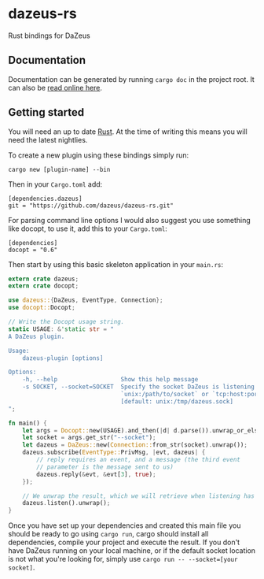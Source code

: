 # dazeus-rs
Rust bindings for DaZeus

## Documentation
Documentation can be generated by running `cargo doc` in the project root. It
can also be [read online here](http://dazeus.github.io/dazeus-rs/dazeus/).

## Getting started
You will need an up to date [Rust](http://www.rust-lang.org). At the time of
writing this means you will need the latest nightlies.

To create a new plugin using these bindings simply run:

    cargo new [plugin-name] --bin

Then in your `Cargo.toml` add:

    [dependencies.dazeus]
    git = "https://github.com/dazeus/dazeus-rs.git"

For parsing command line options I would also suggest you use something like
docopt, to use it, add this to your `Cargo.toml`:

    [dependencies]
    docopt = "0.6"

Then start by using this basic skeleton application in your `main.rs`:

```rust
extern crate dazeus;
extern crate docopt;

use dazeus::{DaZeus, EventType, Connection};
use docopt::Docopt;

// Write the Docopt usage string.
static USAGE: &'static str = "
A DaZeus plugin.

Usage:
    dazeus-plugin [options]

Options:
    -h, --help                  Show this help message
    -s SOCKET, --socket=SOCKET  Specify the socket DaZeus is listening to, use
                                `unix:/path/to/socket` or `tcp:host:port`
                                [default: unix:/tmp/dazeus.sock]
";

fn main() {
    let args = Docopt::new(USAGE).and_then(|d| d.parse()).unwrap_or_else(|e| e.exit());
    let socket = args.get_str("--socket");
    let dazeus = DaZeus::new(Connection::from_str(socket).unwrap());
    dazeus.subscribe(EventType::PrivMsg, |evt, dazeus| {
        // reply requires an event, and a message (the third event
        // parameter is the message sent to us)
        dazeus.reply(&evt, &evt[3], true);
    });

    // We unwrap the result, which we will retrieve when listening has failed
    dazeus.listen().unwrap();
}
```

Once you have set up your dependencies and created this main file you should be
ready to go using `cargo run`, cargo should install all dependencies, compile
your project and execute the result. If you don't have DaZeus running on your
local machine, or if the default socket location is not what you're looking for,
simply use `cargo run -- --socket=[your socket]`.
